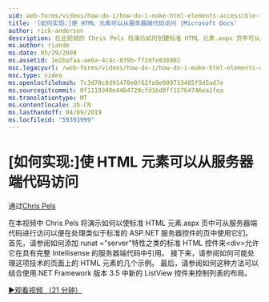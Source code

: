 ```yaml
---
uid: web-forms/videos/how-do-i/how-do-i-make-html-elements-accessible-from-server-side-code
title: '[如何实现:]使 HTML 元素可以从服务器端代码访问 |Microsoft Docs'
author: rick-anderson
description: 在此视频的 Chris Pels 将演示如何创建标准 HTML 元素.aspx 页中可从服务器端代码进行访问以便在页处理中使用它们...
ms.author: riande
ms.date: 05/29/2008
ms.assetid: 1e2bafaa-ae6a-4c4c-839b-ff2dfe836902
msc.legacyurl: /web-forms/videos/how-do-i/how-do-i-make-html-elements-accessible-from-server-side-code
msc.type: video
ms.openlocfilehash: 7c3d70c0d91478e0f62fa9e009733485f9d5ad7e
ms.sourcegitcommit: 0f1119340e4464720cfd16d0ff15764746ea1fea
ms.translationtype: MT
ms.contentlocale: zh-CN
ms.lasthandoff: 04/09/2019
ms.locfileid: "59393999"
---
```

# <a name="how-do-i-make-html-elements-accessible-from-server-side-code"></a>[如何实现:]使 HTML 元素可以从服务器端代码访问

通过[Chris Pels](https://twitter.com/chrispels)

在本视频中 Chris Pels 将演示如何以使标准 HTML 元素.aspx 页中可从服务器端代码进行访问以便在处理类似于标准的 ASP.NET 服务器控件的页中使用它们。 首先，请参阅如何添加 runat ="server"特性之类的标准 HTML 控件来&lt;div&gt;允许它在具有完整 Intellisense 的服务器端代码中引用。 接下来，请参阅如何可能处理这项技术的页面上的 HTML 元素的几个示例。 最后，请参阅如何这种方法可以结合使用.NET Framework 版本 3.5 中新的 ListView 控件来控制列表的布局。

[&#9654;观看视频 （21 分钟）](https://channel9.msdn.com/Blogs/ASP-NET-Site-Videos/how-do-i-make-html-elements-accessible-from-server-side-code)
